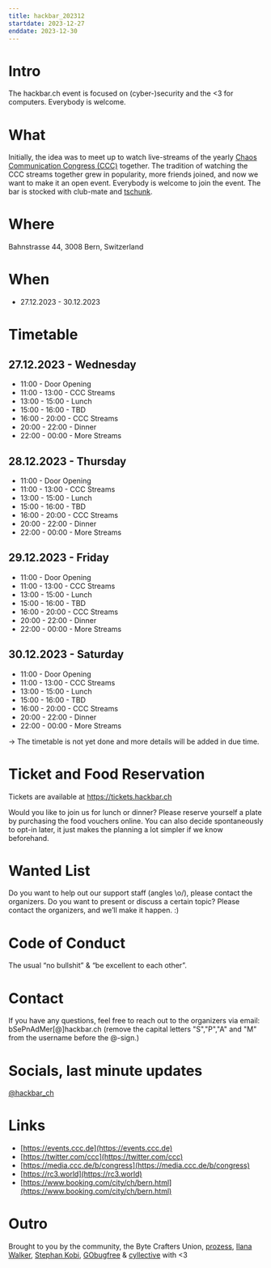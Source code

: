 ```yaml
---
title: hackbar_202312
startdate: 2023-12-27
enddate: 2023-12-30
---
```


# Intro 
The hackbar.ch event is focused on (cyber-)security and the <3 for computers. Everybody is welcome.

# What
Initially, the idea was to meet up to watch live-streams of the yearly [Chaos Communication Congress (CCC)](https://en.wikipedia.org/wiki/Chaos_Communication_Congress) together.
The tradition of watching the CCC streams together grew in popularity, more friends joined, and now we want to make it an open event.
Everybody is welcome to join the event. The bar is stocked with club-mate and [tschunk](https://en.wikipedia.org/wiki/Tschunk).

# Where
Bahnstrasse 44, 3008 Bern, Switzerland

# When
+ 27.12.2023 - 30.12.2023

# Timetable
## 27.12.2023 - Wednesday
+ 11:00 - Door Opening
+ 11:00 - 13:00 - CCC Streams
+ 13:00 - 15:00 - Lunch
+ 15:00 - 16:00 - TBD
+ 16:00 - 20:00 - CCC Streams
+ 20:00 - 22:00 - Dinner 
+ 22:00 - 00:00 - More Streams

## 28.12.2023 - Thursday
+ 11:00 - Door Opening
+ 11:00 - 13:00 - CCC Streams
+ 13:00 - 15:00 - Lunch
+ 15:00 - 16:00 - TBD
+ 16:00 - 20:00 - CCC Streams
+ 20:00 - 22:00 - Dinner
+ 22:00 - 00:00 - More Streams

## 29.12.2023 - Friday
+ 11:00 - Door Opening
+ 11:00 - 13:00 - CCC Streams
+ 13:00 - 15:00 - Lunch
+ 15:00 - 16:00 - TBD
+ 16:00 - 20:00 - CCC Streams
+ 20:00 - 22:00 - Dinner
+ 22:00 - 00:00 - More Streams
## 30.12.2023 - Saturday
+ 11:00 - Door Opening
+ 11:00 - 13:00 - CCC Streams
+ 13:00 - 15:00 - Lunch
+ 15:00 - 16:00 - TBD
+ 16:00 - 20:00 - CCC Streams
+ 20:00 - 22:00 - Dinner
+ 22:00 - 00:00 - More Streams

-> The timetable is not yet done and more details will be added in due time.

# Ticket and Food Reservation
Tickets are available at https://tickets.hackbar.ch

Would you like to join us for lunch or dinner? Please reserve yourself a plate by purchasing the food vouchers online.
You can also decide spontaneously to opt-in later, it just makes the planning a lot simpler if we know beforehand.


# Wanted List
Do you want to help out our support staff (angles \o/), please contact the organizers.
Do you want to present or discuss a certain topic? Please contact the organizers, and we’ll make it happen. :)

# Code of Conduct
The usual “no bullshit” & “be excellent to each other”.

# Contact
If you have any questions, feel free to reach out to the organizers via email: bSePnAdMer[@]hackbar.ch  (remove the capital letters "S","P","A" and "M" from the username before the @-sign.)

# Socials, last minute updates
[@hackbar_ch](https://twitter.com/hackbar_ch)

# Links
* [https://events.ccc.de](https://events.ccc.de)
* [https://twitter.com/ccc](https://twitter.com/ccc)
* [https://media.ccc.de/b/congress](https://media.ccc.de/b/congress)
* [https://rc3.world](https://rc3.world)
* [https://www.booking.com/city/ch/bern.html](https://www.booking.com/city/ch/bern.html)


# Outro
Brought to you by the community, the Byte Crafters Union, [prozess](https://prozess.be), [Ilana Walker](https://ilanas-spektakel.ch), [Stephan Kobi](https://stephankobi.ch), [GObugfree](https://gobugfree.com) & [cyllective](https://cyllective.com/) with <3
